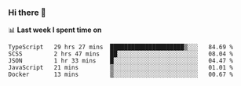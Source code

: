 ### Hi there 👋

<!--
**DBvc/DBvc** is a ✨ _special_ ✨ repository because its `README.md` (this file) appears on your GitHub profile.

Here are some ideas to get you started:

- 🔭 I’m currently working on ...
- 🌱 I’m currently learning ...
- 👯 I’m looking to collaborate on ...
- 🤔 I’m looking for help with ...
- 💬 Ask me about ...
- 📫 How to reach me: ...
- 😄 Pronouns: ...
- ⚡ Fun fact: ...
-->

📊 **Last week I spent time on**
<!--START_SECTION:waka-->
```text
TypeScript   29 hrs 27 mins  █████████████████████▒░░░   84.69 % 
SCSS         2 hrs 47 mins   ██░░░░░░░░░░░░░░░░░░░░░░░   08.04 % 
JSON         1 hr 33 mins    █░░░░░░░░░░░░░░░░░░░░░░░░   04.47 % 
JavaScript   21 mins         ▒░░░░░░░░░░░░░░░░░░░░░░░░   01.01 % 
Docker       13 mins         ▒░░░░░░░░░░░░░░░░░░░░░░░░   00.67 % 
```
<!--END_SECTION:waka-->
